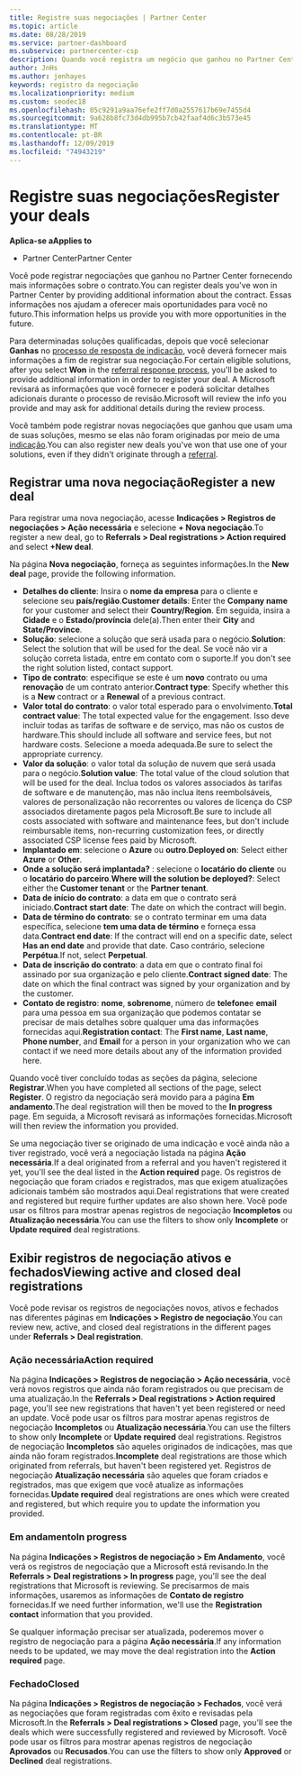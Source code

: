 ```yaml
---
title: Registre suas negociações | Partner Center
ms.topic: article
ms.date: 08/28/2019
ms.service: partner-dashboard
ms.subservice: partnercenter-csp
description: Quando você registra um negócio que ganhou no Partner Center, ele ajuda a Microsoft a fornecer mais oportunidades no futuro.
author: JnHs
ms.author: jenhayes
keywords: registro da negociação
ms.localizationpriority: medium
ms.custom: seodec18
ms.openlocfilehash: 05c9291a9aa76efe2ff7d0a2557617b69e7455d4
ms.sourcegitcommit: 9a628b8fc73d4db995b7cb42faaf4d6c3b573e45
ms.translationtype: MT
ms.contentlocale: pt-BR
ms.lasthandoff: 12/09/2019
ms.locfileid: "74943219"
---
```

# <a name="register-your-deals"></a><span data-ttu-id="ce478-104">Registre suas negociações</span><span class="sxs-lookup"><span data-stu-id="ce478-104">Register your deals</span></span>

<span data-ttu-id="ce478-105">**Aplica-se a**</span><span class="sxs-lookup"><span data-stu-id="ce478-105">**Applies to**</span></span>

-  <span data-ttu-id="ce478-106">Partner Center</span><span class="sxs-lookup"><span data-stu-id="ce478-106">Partner Center</span></span>

<span data-ttu-id="ce478-107">Você pode registrar negociações que ganhou no Partner Center fornecendo mais informações sobre o contrato.</span><span class="sxs-lookup"><span data-stu-id="ce478-107">You can register deals you've won in Partner Center by providing additional information about the contract.</span></span> <span data-ttu-id="ce478-108">Essas informações nos ajudam a oferecer mais oportunidades para você no futuro.</span><span class="sxs-lookup"><span data-stu-id="ce478-108">This information helps us provide you with more opportunities in the future.</span></span>

<span data-ttu-id="ce478-109">Para determinadas soluções qualificadas, depois que você selecionar **Ganhas** no [processo de resposta de indicação](responding-to-referrals.md), você deverá fornecer mais informações a fim de registrar sua negociação.</span><span class="sxs-lookup"><span data-stu-id="ce478-109">For certain eligible solutions, after you select **Won** in the [referral response process](responding-to-referrals.md), you'll be asked to provide additional information in order to register your deal.</span></span> <span data-ttu-id="ce478-110">A Microsoft revisará as informações que você fornecer e poderá solicitar detalhes adicionais durante o processo de revisão.</span><span class="sxs-lookup"><span data-stu-id="ce478-110">Microsoft will review the info you provide and may ask for additional details during the review process.</span></span>

<span data-ttu-id="ce478-111">Você também pode registrar novas negociações que ganhou que usam uma de suas soluções, mesmo se elas não foram originadas por meio de uma [indicação](referrals.md).</span><span class="sxs-lookup"><span data-stu-id="ce478-111">You can also register new deals you've won that use one of your solutions, even if they didn't originate through a [referral](referrals.md).</span></span> 

## <a name="register-a-new-deal"></a><span data-ttu-id="ce478-112">Registrar uma nova negociação</span><span class="sxs-lookup"><span data-stu-id="ce478-112">Register a new deal</span></span>

<span data-ttu-id="ce478-113">Para registrar uma nova negociação, acesse **Indicações > Registros de negociações > Ação necessária** e selecione **+ Nova negociação**.</span><span class="sxs-lookup"><span data-stu-id="ce478-113">To register a new deal, go to **Referrals > Deal registrations > Action required** and select **+New deal**.</span></span>

<span data-ttu-id="ce478-114">Na página **Nova negociação**, forneça as seguintes informações.</span><span class="sxs-lookup"><span data-stu-id="ce478-114">In the **New deal** page, provide the following information.</span></span>

- <span data-ttu-id="ce478-115">**Detalhes do cliente**: Insira o **nome da empresa** para o cliente e selecione seu **país/região**.</span><span class="sxs-lookup"><span data-stu-id="ce478-115">**Customer details**: Enter the **Company name** for your customer and select their **Country/Region**.</span></span> <span data-ttu-id="ce478-116">Em seguida, insira a **Cidade** e o **Estado/província** dele(a).</span><span class="sxs-lookup"><span data-stu-id="ce478-116">Then enter their **City** and **State/Province**.</span></span>
- <span data-ttu-id="ce478-117">**Solução**: selecione a solução que será usada para o negócio.</span><span class="sxs-lookup"><span data-stu-id="ce478-117">**Solution**: Select the solution that will be used for the deal.</span></span> <span data-ttu-id="ce478-118">Se você não vir a solução correta listada, entre em contato com o suporte.</span><span class="sxs-lookup"><span data-stu-id="ce478-118">If you don't see the right solution listed, contact support.</span></span>
- <span data-ttu-id="ce478-119">**Tipo de contrato**: especifique se este é um **novo** contrato ou uma **renovação** de um contrato anterior.</span><span class="sxs-lookup"><span data-stu-id="ce478-119">**Contract type**: Specify whether this is a **New** contract or a **Renewal** of a previous contract.</span></span>
- <span data-ttu-id="ce478-120">**Valor total do contrato**: o valor total esperado para o envolvimento.</span><span class="sxs-lookup"><span data-stu-id="ce478-120">**Total contract value**: The total expected value for the engagement.</span></span> <span data-ttu-id="ce478-121">Isso deve incluir todas as tarifas de software e de serviço, mas não os custos de hardware.</span><span class="sxs-lookup"><span data-stu-id="ce478-121">This should include all software and service fees, but not hardware costs.</span></span> <span data-ttu-id="ce478-122">Selecione a moeda adequada.</span><span class="sxs-lookup"><span data-stu-id="ce478-122">Be sure to select the appropriate currency.</span></span>
- <span data-ttu-id="ce478-123">**Valor da solução**: o valor total da solução de nuvem que será usada para o negócio.</span><span class="sxs-lookup"><span data-stu-id="ce478-123">**Solution value**: The total value of the cloud solution that will be used for the deal.</span></span> <span data-ttu-id="ce478-124">Inclua todos os valores associados às tarifas de software e de manutenção, mas não inclua itens reembolsáveis, valores de personalização não recorrentes ou valores de licença do CSP associados diretamente pagos pela Microsoft.</span><span class="sxs-lookup"><span data-stu-id="ce478-124">Be sure to include all costs associated with software and maintenance fees, but don't include reimbursable items, non-recurring customization fees, or directly associated CSP license fees paid by Microsoft.</span></span>
- <span data-ttu-id="ce478-125">**Implantado em**: selecione o **Azure** ou **outro**.</span><span class="sxs-lookup"><span data-stu-id="ce478-125">**Deployed on**: Select either **Azure** or **Other**.</span></span>
- <span data-ttu-id="ce478-126">**Onde a solução será implantada?** : selecione o **locatário do cliente** ou o **locatário do parceiro**.</span><span class="sxs-lookup"><span data-stu-id="ce478-126">**Where will the solution be deployed?**: Select either the **Customer tenant** or the **Partner tenant**.</span></span>
- <span data-ttu-id="ce478-127">**Data de início do contrato**: a data em que o contrato será iniciado.</span><span class="sxs-lookup"><span data-stu-id="ce478-127">**Contract start date**: The date on which the contract will begin.</span></span>
- <span data-ttu-id="ce478-128">**Data de término do contrato**: se o contrato terminar em uma data específica, selecione **tem uma data de término** e forneça essa data.</span><span class="sxs-lookup"><span data-stu-id="ce478-128">**Contract end date**: If the contract will end on a specific date, select **Has an end date** and provide that date.</span></span> <span data-ttu-id="ce478-129">Caso contrário, selecione **Perpétua**.</span><span class="sxs-lookup"><span data-stu-id="ce478-129">If not, select **Perpetual**.</span></span>
- <span data-ttu-id="ce478-130">**Data de inscrição do contrato**: a data em que o contrato final foi assinado por sua organização e pelo cliente.</span><span class="sxs-lookup"><span data-stu-id="ce478-130">**Contract signed date**: The date on which the final contract was signed by your organization and by the customer.</span></span>
- <span data-ttu-id="ce478-131">**Contato de registro**: **nome**, **sobrenome**, número de **telefone**e **email** para uma pessoa em sua organização que podemos contatar se precisar de mais detalhes sobre qualquer uma das informações fornecidas aqui.</span><span class="sxs-lookup"><span data-stu-id="ce478-131">**Registration contact**: The **First name**, **Last name**, **Phone number**, and **Email** for a person in your organization who we can contact if we need more details about any of the information provided here.</span></span>

<span data-ttu-id="ce478-132">Quando você tiver concluído todas as seções da página, selecione **Registrar**.</span><span class="sxs-lookup"><span data-stu-id="ce478-132">When you have completed all sections of the page, select **Register**.</span></span> <span data-ttu-id="ce478-133">O registro da negociação será movido para a página **Em andamento**.</span><span class="sxs-lookup"><span data-stu-id="ce478-133">The deal registration will then be moved to the **In progress** page.</span></span> <span data-ttu-id="ce478-134">Em seguida, a Microsoft revisará as informações fornecidas.</span><span class="sxs-lookup"><span data-stu-id="ce478-134">Microsoft will then review the information you provided.</span></span>

<span data-ttu-id="ce478-135">Se uma negociação tiver se originado de uma indicação e você ainda não a tiver registrado, você verá a negociação listada na página **Ação necessária**.</span><span class="sxs-lookup"><span data-stu-id="ce478-135">If a deal originated from a referral and you haven't registered it yet, you'll see the deal listed in the **Action required** page.</span></span> <span data-ttu-id="ce478-136">Os registros de negociação que foram criados e registrados, mas que exigem atualizações adicionais também são mostrados aqui.</span><span class="sxs-lookup"><span data-stu-id="ce478-136">Deal registrations that were created and registered but require further updates are also shown here.</span></span> <span data-ttu-id="ce478-137">Você pode usar os filtros para mostrar apenas registros de negociação **Incompletos** ou **Atualização necessária**.</span><span class="sxs-lookup"><span data-stu-id="ce478-137">You can use the filters to show only **Incomplete** or **Update required** deal registrations.</span></span>

## <a name="viewing-active-and-closed-deal-registrations"></a><span data-ttu-id="ce478-138">Exibir registros de negociação ativos e fechados</span><span class="sxs-lookup"><span data-stu-id="ce478-138">Viewing active and closed deal registrations</span></span>

<span data-ttu-id="ce478-139">Você pode revisar os registros de negociações novos, ativos e fechados nas diferentes páginas em **Indicações > Registro de negociação**.</span><span class="sxs-lookup"><span data-stu-id="ce478-139">You can review new, active, and closed deal registrations in the different pages under **Referrals > Deal registration**.</span></span>

### <a name="action-required"></a><span data-ttu-id="ce478-140">Ação necessária</span><span class="sxs-lookup"><span data-stu-id="ce478-140">Action required</span></span>

<span data-ttu-id="ce478-141">Na página **Indicações > Registros de negociação > Ação necessária**, você verá novos registros que ainda não foram registrados ou que precisam de uma atualização.</span><span class="sxs-lookup"><span data-stu-id="ce478-141">In the **Referrals > Deal registrations > Action required** page, you'll see new registrations that haven't yet been registered or need an update.</span></span> <span data-ttu-id="ce478-142">Você pode usar os filtros para mostrar apenas registros de negociação **Incompletos** ou **Atualização necessária**.</span><span class="sxs-lookup"><span data-stu-id="ce478-142">You can use the filters to show only **Incomplete** or **Update required** deal registrations.</span></span> <span data-ttu-id="ce478-143">Registros de negociação **Incompletos** são aqueles originados de indicações, mas que ainda não foram registrados.</span><span class="sxs-lookup"><span data-stu-id="ce478-143">**Incomplete** deal registrations are those which originated from referrals, but haven't been registered yet.</span></span> <span data-ttu-id="ce478-144">Registros de negociação **Atualização necessária** são aqueles que foram criados e registrados, mas que exigem que você atualize as informações fornecidas.</span><span class="sxs-lookup"><span data-stu-id="ce478-144">**Update required** deal registrations are ones which were created and registered, but which require you to update the information you provided.</span></span>

### <a name="in-progress"></a><span data-ttu-id="ce478-145">Em andamento</span><span class="sxs-lookup"><span data-stu-id="ce478-145">In progress</span></span>

<span data-ttu-id="ce478-146">Na página **Indicações > Registros de negociação > Em Andamento**, você verá os registros de negociação que a Microsoft está revisando.</span><span class="sxs-lookup"><span data-stu-id="ce478-146">In the **Referrals > Deal registrations > In progress** page, you'll see the deal registrations that Microsoft is reviewing.</span></span> <span data-ttu-id="ce478-147">Se precisarmos de mais informações, usaremos as informações de **Contato de registro** fornecidas.</span><span class="sxs-lookup"><span data-stu-id="ce478-147">If we need further information, we'll use the **Registration contact** information that you provided.</span></span>

<span data-ttu-id="ce478-148">Se qualquer informação precisar ser atualizada, poderemos mover o registro de negociação para a página **Ação necessária**.</span><span class="sxs-lookup"><span data-stu-id="ce478-148">If any information needs to be updated, we may move the deal registration into the **Action required** page.</span></span>

### <a name="closed"></a><span data-ttu-id="ce478-149">Fechado</span><span class="sxs-lookup"><span data-stu-id="ce478-149">Closed</span></span>

<span data-ttu-id="ce478-150">Na página **Indicações > Registros de negociação > Fechados**, você verá as negociações que foram registradas com êxito e revisadas pela Microsoft.</span><span class="sxs-lookup"><span data-stu-id="ce478-150">In the **Referrals > Deal registrations > Closed** page, you'll see the deals which were successfully registered and reviewed by Microsoft.</span></span> <span data-ttu-id="ce478-151">Você pode usar os filtros para mostrar apenas registros de negociação **Aprovados** ou **Recusados**.</span><span class="sxs-lookup"><span data-stu-id="ce478-151">You can use the filters to show only **Approved** or **Declined** deal registrations.</span></span>

